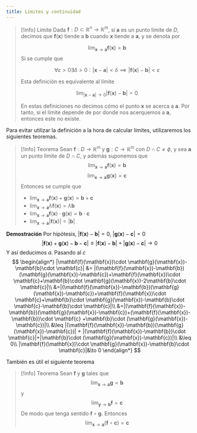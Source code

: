 ```yaml
---
title: Límites y continuidad
---
```

> [!info] Límite
> Dada $\mathbf{f}:D\subset \mathbb{R}^{n}\to \mathbb{R}^{m}$, si $\mathbf{a}$ es un punto límite de $D$, decimos que $\mathbf{f}(\mathbf{x})$ tiende a $\mathbf{b}$ cuando $\mathbf{x}$ tiende a $\mathbf{a}$, y se denota por
> 
> $$
> \lim_{ \mathbf{x} \to \mathbf{a} } \mathbf{f}(\mathbf{x})=\mathbf{b}
> $$
> Si se cumple que
> 
> $$
> \forall \varepsilon > 0 \exists\delta>0 : |\mathbf{x}-\mathbf{a}|<\delta \implies |\mathbf{f}(\mathbf{x}) - \mathbf{b}|<\varepsilon
> $$
> 
> Esta definición es equivalente al límite
> 
> $$
> \lim_{ |\mathbf{x}-\mathbf{a}| \to 0 } |\mathbf{f}(\mathbf{x})-\mathbf{b}| = 0 
> $$
> 
> En estas definiciones no decimos cómo el punto $\mathbf{x}$ se acerca a $\mathbf{a}$. Por tanto, si el límite depende de por donde nos acerquemos a $\mathbf{a}$, entonces este no existe.

Para evitar utilizar la definición a la hora de calcular límites, utilizaremos los siguientes teoremas.

> [!info] Teorema
> Sean $\mathbf{f}:D\to \mathbb{R}^{m}$ y $\mathbf{g}:C\to \mathbb{R}^{m}$ con $D\cap C \neq \phi$, y sea $\mathbf{a}$ un punto límite de $D\cap C$, y además suponemos que
> $$
> \lim_{ \mathbf{x} \to \mathbf{a} } \mathbf{f}(\mathbf{x})=\mathbf{b}
> $$
> $$
> \lim_{ \mathbf{x} \to \mathbf{a} } \mathbf{g}(\mathbf{x})=\mathbf{c}
> $$
> Entonces se cumple que
> - $\lim_{ \mathbf{x} \to \mathbf{a} } \mathbf{f}(\mathbf{x})+\mathbf{g}(\mathbf{x})=\mathbf{b}+\mathbf{c}$
> - $\lim_{ \mathbf{x} \to \mathbf{a} } \lambda\mathbf{f}(\mathbf{x})=\lambda\mathbf{b}$
> - $\lim_{ \mathbf{x} \to \mathbf{a} } \mathbf{f}(\mathbf{x})\cdot\mathbf{g}(\mathbf{x})=\mathbf{b}\cdot\mathbf{c}$
> - $\lim_{ \mathbf{x} \to \mathbf{a} }|\mathbf{f}(\mathbf{x})|=|\mathbf{b}|$

**Demostración**
Por hipótesis, $|\mathbf{f}(\mathbf{x})-\mathbf{b}|=0$, $|\mathbf{g}(\mathbf{x})-\mathbf{c}|=0$
$$
|\mathbf{f}(\mathbf{x})+\mathbf{g}(\mathbf{x})-\mathbf{b}-\mathbf{c}|\leq
|\mathbf{f}(\mathbf{x})-\mathbf{b}|+|\mathbf{g}(\mathbf{x})-\mathbf{c}| \to 0
$$
Y así deducimos $a$.
Pasando al $c$
$$
\begin{align*}
|\mathbf{f}(\mathbf{x})\cdot \mathbf{g}(\mathbf{x})-\mathbf{b}\cdot \mathbf{c}| &= |(\mathbf{f}(\mathbf{x})-\mathbf{b})(\mathbf{g}(\mathbf{x})-\mathbf{c})+\mathbf{f}(\mathbf{x})\cdot \mathbf{c}+\mathbf{b}\cdot \mathbf{g}(\mathbf{x})-2\mathbf{b}\cdot \mathbf{c}|\\
&=|(\mathbf{f}(\mathbf{x})-\mathbf{b})(\mathbf{g}(\mathbf{x})-\mathbf{c})+\mathbf{f}(\mathbf{x})\cdot \mathbf{c}+\mathbf{b}\cdot \mathbf{g}(\mathbf{x})-\mathbf{b}\cdot \mathbf{c}-\mathbf{b}\cdot \mathbf{c}|\\
&=|(\mathbf{f}(\mathbf{x})-\mathbf{b})(\mathbf{g}(\mathbf{x})-\mathbf{c})+(\mathbf{f}(\mathbf{x})-\mathbf{b})\cdot \mathbf{c}
+\mathbf{b}\cdot (\mathbf{g}(\mathbf{x})-\mathbf{c})|\\
&\leq |(\mathbf{f}(\mathbf{x})-\mathbf{b})(\mathbf{g}(\mathbf{x})-\mathbf{c})| + |(\mathbf{f}(\mathbf{x})-\mathbf{b})\cdot \mathbf{c}|+|\mathbf{b}\cdot (\mathbf{g}(\mathbf{x})-\mathbf{c})|\\
&\leq 0\\
|\mathbf{f}(\mathbf{x})\cdot \mathbf{g}(\mathbf{x})-\mathbf{b}\cdot \mathbf{c}|&\to 0
\end{align*}
$$

También es útil el siguiente teorema
> [!info] Teorema
> Sean $\mathbf{f}$ y $\mathbf{g}$ tales que
> $$
> \lim_{ \mathbf{x} \to \mathbf{a} }\mathbf{g}=\mathbf{b} 
> $$
> y
> $$
> \lim_{ \mathbf{y} \to \mathbf{b} } \mathbf{f}=\mathbf{c}
> $$
> De modo que tenga sentido $\mathbf{f}\circ \mathbf{g}$. Entonces
> $$
> \lim_{ \mathbf{x} \to \mathbf{a} } (\mathbf{f}\circ \mathbf{c})=\mathbf{c}
> $$
